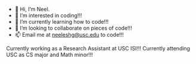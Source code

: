 - 👋 Hi, I’m Neel.
- 👀 I’m interested in coding!!!
- 🌱 I’m currently learning how to code!!!
- 💞️ I’m looking to collaborate on pieces of code!!!
- 📫 Email me at neeleshg@usc.edu to code!!!

Currently working as a Research Assistant at USC ISI!!!
Currently attending USC as CS major and Math minor!!!

<!---
neeleshg23/neeleshg23 is a ✨ special ✨ repository because its `README.md` (this file) appears on your GitHub profile.
You can click the Preview link to take a look at your changes.
--->

 

